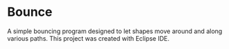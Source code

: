 # Bounce
A simple bouncing program designed to let shapes move around and along various paths. This project was created with Eclipse IDE.
